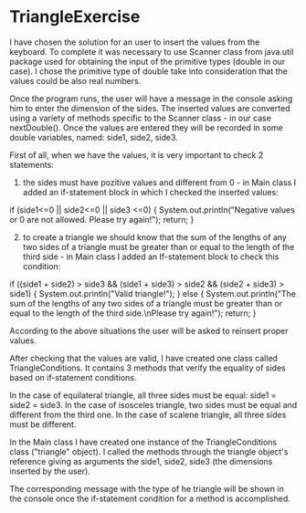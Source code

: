 # TriangleExercise

I have chosen the solution for an user to insert the values from the keyboard. To complete it was necessary to use Scanner class from java.util package used for obtaining the input of the primitive types (double in our case). I chose the primitive type of double take into consideration that the values could be also real numbers.

Once the program runs, the user will have a message in the console asking him to enter the dimension of the sides. The inserted values are converted using a variety of methods specific to the Scanner class - in our case nextDouble().
Once the values are entered they will be recorded in some double variables, named: side1, side2, side3. 

First of all, when we have the values, it is very important to check 2 statements:

1. the sides must have pozitive values and different from 0 - in Main class I added an if-statement block in which I checked the inserted values:

 if (side1<=0 || side2<=0 || side3 <=0) {
    System.out.println("Negative values or 0 are not allowed. Please try again!");
    return;	
}

2. to create a triangle we should know that the sum of the lengths of any two sides of a triangle must be greater than or equal to the length of the third side - in Main class I added an If-statement block to check this condition:

if  ((side1 + side2) > side3 && (side1 + side3) > side2 && (side2 + side3) > side1) {
    System.out.println("Valid triangle!");
    } else {
    System.out.println("The sum of the lengths of any two sides of a triangle must be greater than or equal to the length of the third side.\nPlease try again!");
    return;
    }
    
According to the above situations the user will be asked to reinsert proper values. 

After checking that the values are valid, I have created one class called TriangleConditions. It contains 3 methods that verify the equality of sides based on if-statement conditions.

In the case of equilateral triangle, all three sides must be equal: side1 = side2 = side3.
In the case of isosceles triangle, two sides must be equal and different from the third one.
In the case of scalene triangle, all three sides must be different.

In the Main class I have created one instance of the TriangleConditions class ("triangle" object). I called the methods through the triangle object's reference giving as arguments the side1, side2, side3 (the dimensions inserted by the user).

The corresponding message with the type of he triangle will be shown in the console once the if-statement condition for a method is accomplished.





